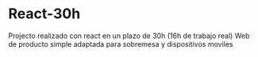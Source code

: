 # React-30h

Projecto realizado con react en un plazo de 30h (16h de trabajo real)
Web de producto simple adaptada para sobremesa y dispositivos moviles
